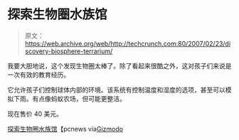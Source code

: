 # 探索生物圈水族馆

> 原文：<https://web.archive.org/web/http://techcrunch.com:80/2007/02/23/discovery-biosphere-terrarium/>

我要大胆地说，这个发现生物圈太棒了。除了看起来很酷之外，这对孩子们来说是一次有效的教育经历。

它允许孩子们控制球体内部的环境。该系统有控制温度和湿度的选项，甚至可以模拟下雨。有点像蚂蚁农场，但可能更整洁。

现在售价 40 美元。

[探索生物圈水族馆](https://web.archive.org/web/20150928231151/http://blog.pcnews.ro/2007/02/22/discovery-biosphere-terrarium/)【pcnews via[Gizmodo](https://web.archive.org/web/20150928231151/http://gizmodo.com/gadgets/gadgets/discovery-biosphere-terrarium-lets-kids-play-god-239192.php)